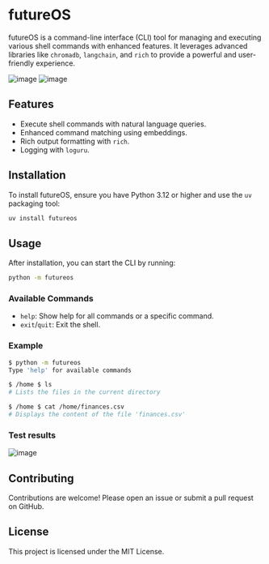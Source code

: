 # futureOS

futureOS is a command-line interface (CLI) tool for managing and executing various shell commands with enhanced features. It leverages advanced libraries like `chromadb`, `langchain`, and `rich` to provide a powerful and user-friendly experience.

![image](https://github.com/user-attachments/assets/d22be02b-33d5-4c18-a516-05e6bc3715c7)
![image](https://github.com/user-attachments/assets/803b05d0-1ee8-464c-9094-ba4e9b21f5aa)


## Features

- Execute shell commands with natural language queries.
- Enhanced command matching using embeddings.
- Rich output formatting with `rich`.
- Logging with `loguru`.

## Installation

To install futureOS, ensure you have Python 3.12 or higher and use the `uv` packaging tool:

```sh
uv install futureos
```

## Usage

After installation, you can start the CLI by running:

```sh
python -m futureos
```

### Available Commands

- `help`: Show help for all commands or a specific command.
- `exit`/`quit`: Exit the shell.

### Example

```sh
$ python -m futureos
Type 'help' for available commands

$ /home $ ls
# Lists the files in the current directory

$ /home $ cat /home/finances.csv
# Displays the content of the file 'finances.csv'
```

### Test results

![image](https://github.com/user-attachments/assets/07b223fe-5d99-439f-9d23-178ae7ec39fe)


## Contributing

Contributions are welcome! Please open an issue or submit a pull request on GitHub.

## License

This project is licensed under the MIT License.
